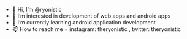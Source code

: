 - 👋 Hi, I’m @ryonistic
- 👀 I’m interested in development of web apps and android apps
- 🌱 I’m currently learning android application development
- 📫 How to reach me = instagram:  theryonistic , twitter: theryonistic 

<!---
ryonistic/ryonistic is a ✨ special ✨ repository because its `README.md` (this file) appears on your GitHub profile.
You can click the Preview link to take a look at your changes.
--->
